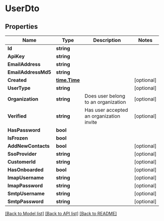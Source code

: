 # UserDto

## Properties

Name | Type | Description | Notes
------------ | ------------- | ------------- | -------------
**Id** | **string** |  | 
**ApiKey** | **string** |  | 
**EmailAddress** | **string** |  | 
**EmailAddressMd5** | **string** |  | 
**Created** | [**time.Time**](time.Time) |  | [optional] 
**UserType** | **string** |  | [optional] 
**Organization** | **string** | Does user belong to an organization | [optional] 
**Verified** | **string** | Has user accepted an organization invite | [optional] 
**HasPassword** | **bool** |  | 
**IsFrozen** | **bool** |  | 
**AddNewContacts** | **bool** |  | [optional] 
**SsoProvider** | **string** |  | [optional] 
**CustomerId** | **string** |  | [optional] 
**HasOnboarded** | **bool** |  | [optional] 
**ImapUsername** | **string** |  | [optional] 
**ImapPassword** | **string** |  | [optional] 
**SmtpUsername** | **string** |  | [optional] 
**SmtpPassword** | **string** |  | [optional] 

[[Back to Model list]](../README#documentation-for-models) [[Back to API list]](../README#documentation-for-api-endpoints) [[Back to README]](../README)


